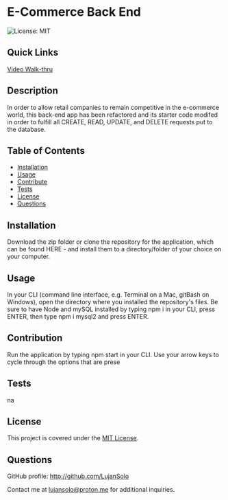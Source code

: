 # E-Commerce Back End

![License: MIT](https://img.shields.io/badge/License-MIT-yellow.svg)

## Quick Links

[Video Walk-thru](http://)

## Description
  
In order to allow retail companies to remain competitive in the e-commerce world, this back-end app has been refactored and its starter code modifed in order to fulfill all CREATE, READ, UPDATE, and DELETE requests put to the database.

## Table of Contents

- [Installation](#installation)
- [Usage](#usage)
- [Contribute](#contribute)
- [Tests](#tests)
- [License](#license)
- [Questions](#questions)

## Installation

Download the zip folder or clone the repository for the application, which can be found HERE - and install them to a directory/folder of your choice on your computer.

## Usage

In your CLI (command line interface, e.g. Terminal on a Mac, gitBash on Windows), open the directory where you installed the repository's files. Be sure to have Node and mySQL installed by typing npm i in your CLI, press ENTER, then type npm i mysql2 and press ENTER.

## Contribution

Run the application by typing npm start in your CLI. Use your arrow keys to cycle through the options that are prese

## Tests

na

## License


This project is covered under the [MIT License](https://opensource.org/licenses/MIT).


## Questions

GitHub profile: http://github.com/LujanSolo

Contact me at lujansolo@proton.me for additional inquiries.
